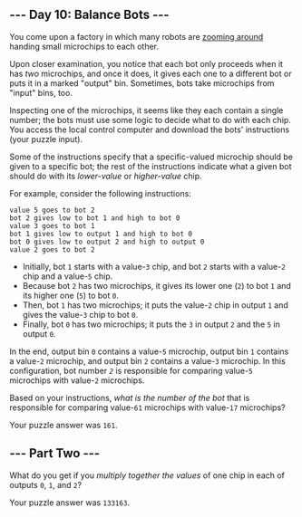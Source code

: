 ## --- Day 10: Balance Bots ---

You come upon a factory in which many robots are [zooming around](https://www.youtube.com/watch?v=JnkMyfQ5YfY&t=40) handing small microchips to each other.

Upon closer examination, you notice that each bot only proceeds when it has _two_ microchips, and once it does, it gives each one to a different bot or puts it in a marked "output" bin. Sometimes, bots take microchips from "input" bins, too.

Inspecting one of the microchips, it seems like they each contain a single number; the bots must use some logic to decide what to do with each chip. You access the local control computer and download the bots' instructions (your puzzle input).

Some of the instructions specify that a specific-valued microchip should be given to a specific bot; the rest of the instructions indicate what a given bot should do with its _lower-value_ or _higher-value_ chip.

For example, consider the following instructions:

    value 5 goes to bot 2
    bot 2 gives low to bot 1 and high to bot 0
    value 3 goes to bot 1
    bot 1 gives low to output 1 and high to bot 0
    bot 0 gives low to output 2 and high to output 0
    value 2 goes to bot 2

*   Initially, bot `1` starts with a value-`3` chip, and bot `2` starts with a value-`2` chip and a value-`5` chip.
*   Because bot `2` has two microchips, it gives its lower one (`2`) to bot `1` and its higher one (`5`) to bot `0`.
*   Then, bot `1` has two microchips; it puts the value-`2` chip in output `1` and gives the value-`3` chip to bot `0`.
*   Finally, bot `0` has two microchips; it puts the `3` in output `2` and the `5` in output `0`.

In the end, output bin `0` contains a value-`5` microchip, output bin `1` contains a value-`2` microchip, and output bin `2` contains a value-`3` microchip. In this configuration, bot number _`2`_ is responsible for comparing value-`5` microchips with value-`2` microchips.

Based on your instructions, _what is the number of the bot_ that is responsible for comparing value-`61` microchips with value-`17` microchips?

Your puzzle answer was `161`.


## --- Part Two ---

<span title="What do you get if you multiply six by nine?">What do you get</span> if you _multiply together the values_ of one chip in each of outputs `0`, `1`, and `2`?

Your puzzle answer was `133163`.